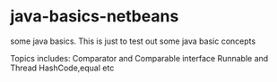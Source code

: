 # java-basics-netbeans

some java basics. This is just to test out some java basic concepts

Topics includes:
Comparator and Comparable interface
Runnable and Thread
HashCode,equal etc

